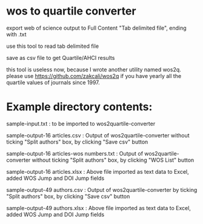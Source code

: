 # wos to quartile converter
export web of science output to Full Content "Tab delimited file", ending with .txt

use this tool to read tab delimited file

save as csv file to get Quartile/AHCI results

this tool is useless now, because I wrote another utility named wos2q. please use https://github.com/zakcali/wos2q if you have yearly all the quartile values of journals since 1997.

# Example directory contents:

sample-input.txt : to be imported to wos2quartile-converter

sample-output-16 articles.csv : Output of wos2quartile-converter without ticking "Split authors" box, by clicking "Save csv" button

sample-output-16 articles-wos numbers.txt : Output of wos2quartile-converter without ticking "Split authors" box, by clicking "WOS List" button

sample-output-16 articles.xlsx : Above file imported as text data to Excel, added WOS Jump and DOI Jump fields

sample-output-49 authors.csv : Output of wos2quartile-converter by ticking "Split authors" box, by clicking "Save csv" button

sample-output-49 authors.xlsx : Above file imported as text data to Excel, added WOS Jump and DOI Jump fields


